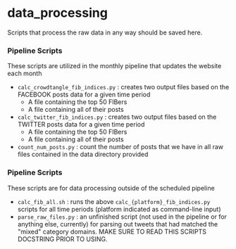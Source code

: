# data_processing

Scripts that process the raw data in any way should be saved here.

### Pipeline Scripts
These scripts are utilized in the monthly pipeline that updates the website each month
- `calc_crowdtangle_fib_indices.py` : creates two output files based on the FACEBOOK posts data for a given time period
    - A file containing the top 50 FIBers
    - A file containing all of their posts
- `calc_twitter_fib_indices.py` : creates two output files based on the TWITTER posts data for a given time period
    - A file containing the top 50 FIBers
    - A file containing all of their posts
- `count_num_posts.py` : count the number of posts that we have in all raw files contained in the data directory provided

### Pipeline Scripts
These scripts are for data processing outside of the scheduled pipeline
- `calc_fib_all.sh` : runs the above `calc_{platform}_fib_indices.py` scripts for all time periods (platform indicated as command-line input)
- `parse_raw_files.py` : an unfinished script (not used in the pipeline or for anything else, currently) for parsing out tweets that had matched the "mixed" category domains. MAKE SURE TO READ THIS SCRIPTS DOCSTRING PRIOR TO USING.